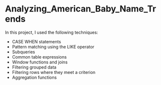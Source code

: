 # Analyzing_American_Baby_Name_Trends

In this project, I used the following techniques: 
* CASE WHEN statements 
* Pattern matching using the LIKE operator
* Subqueries
* Common table expressions
* Window functions and joins
* Filtering grouped data 
* Filtering rows where they meet a criterion 
* Aggregation functions 
